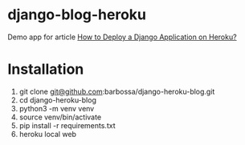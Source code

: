 # django-blog-heroku
Demo app for article [How to Deploy a Django Application on Heroku?](https://gearheart.io/blog/)
# Installation
1. git clone git@github.com:barbossa/django-heroku-blog.git
2. cd django-heroku-blog
3. python3 -m venv venv
4. source venv/bin/activate
5. pip install -r requirements.txt
6. heroku local web
